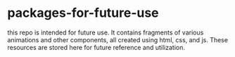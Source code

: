 # packages-for-future-use
this repo is intended for future use. It contains fragments of various animations and other components, all created using html, css, and js. These resources are stored here for future reference and utilization.
